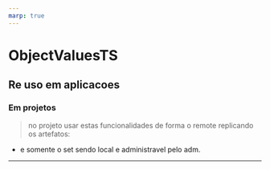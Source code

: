 ```yaml
---
marp: true
---
```

# ObjectValuesTS

## Re uso em aplicacoes
### Em projetos
> no projeto usar estas funcionalidades de forma o remote replicando os artefatos:
  * e somente o set sendo local e administravel pelo adm.

---

